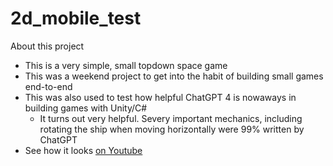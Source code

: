 # 2d_mobile_test

About this project
- This is a very simple, small topdown space game
- This was a weekend project to get into the habit of building small games end-to-end
- This was also used to test how helpful ChatGPT 4 is nowaways in building games with Unity/C#
  - It turns out very helpful. Severy important mechanics, including rotating the ship when moving horizontally were 99% written by ChatGPT
- See how it looks [on Youtube](https://youtube.com/shorts/sslnOS0SHE8?feature=share)
